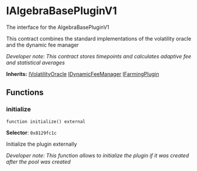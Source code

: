 

# IAlgebraBasePluginV1


The interface for the AlgebraBasePluginV1

This contract combines the standard implementations of the volatility oracle and the dynamic fee manager

*Developer note: This contract stores timepoints and calculates adaptive fee and statistical averages*

**Inherits:** [IVolatilityOracle](plugins/IVolatilityOracle.md) [IDynamicFeeManager](plugins/IDynamicFeeManager.md) [IFarmingPlugin](plugins/IFarmingPlugin.md)

## Functions
### initialize

```solidity
function initialize() external
```
**Selector**: `0x8129fc1c`

Initialize the plugin externally

*Developer note: This function allows to initialize the plugin if it was created after the pool was created*

